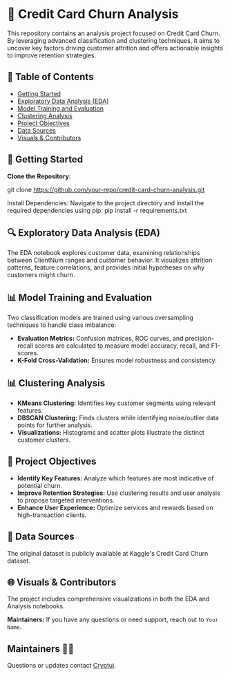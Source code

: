 # 🏦 Credit Card Churn Analysis

This repository contains an analysis project focused on Credit Card Churn. By leveraging advanced classification and clustering techniques, it aims to uncover key factors driving customer attrition and offers actionable insights to improve retention strategies.

## 📑 Table of Contents
- [Getting Started](#getting-started)
- [Exploratory Data Analysis (EDA)](#eda)
- [Model Training and Evaluation](#model-training-and-evaluation)
- [Clustering Analysis](#clustering-analysis)
- [Project Objectives](#project-objectives)
- [Data Sources](#data-sources)
- [Visuals & Contributors](#visuals-and-contributors)

## 🚀 Getting Started <a name="getting-started"></a>

**Clone the Repository:**

git clone https://github.com/your-repo/credit-card-churn-analysis.git

Install Dependencies: Navigate to the project directory and install the required dependencies using pip:
pip install -r requirements.txt

## 🔍 Exploratory Data Analysis (EDA) <a name="eda"></a>

The EDA notebook explores customer data, examining relationships between ClientNum ranges and customer behavior. It visualizes attrition patterns, feature correlations, and provides initial hypotheses on why customers might churn.

## 📊 Model Training and Evaluation <a name="model-training-and-evaluation"></a>

Two classification models are trained using various oversampling techniques to handle class imbalance:
- **Evaluation Metrics:** Confusion matrices, ROC curves, and precision-recall scores are calculated to measure model accuracy, recall, and F1-scores.
- **K-Fold Cross-Validation:** Ensures model robustness and consistency.

## 📊 Clustering Analysis <a name="clustering-analysis"></a>

- **KMeans Clustering:** Identifies key customer segments using relevant features.
- **DBSCAN Clustering:** Finds clusters while identifying noise/outlier data points for further analysis.
- **Visualizations:** Histograms and scatter plots illustrate the distinct customer clusters.

## 🎯 Project Objectives <a name="project-objectives"></a>
- **Identify Key Features:** Analyze which features are most indicative of potential churn.
- **Improve Retention Strategies:** Use clustering results and user analysis to propose targeted interventions.
- **Enhance User Experience:** Optimize services and rewards based on high-transaction clients.

## 📄 Data Sources <a name="data-sources"></a>

The original dataset is publicly available at Kaggle's Credit Card Churn dataset.

## 🌐 Visuals & Contributors <a name="visuals-and-contributors"></a>

The project includes comprehensive visualizations in both the EDA and Analysis notebooks.

**Maintainers:** If you have any questions or need support, reach out to `Your Name`.

## Maintainers 👷‍♂️ <a name="maintainers"></a>

Questions or updates contact [Cryptui](https://github.com/Cryptui).
